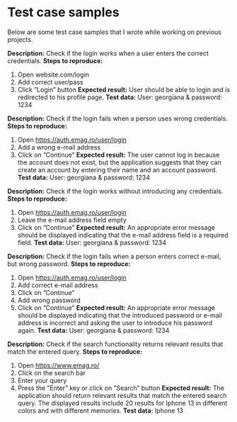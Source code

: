 # Test case samples
Below are some test case samples that I wrote while working on previous projects.

**Description:** Check if the login works when a user enters the correct credentials.
**Steps to reproduce:** 
1. Open website.com/login
2. Add correct user/pass
3. Click ”Login” button
**Expected result:** User should be able to login and is redirected to his profile page.
**Test data:** User: georgiana & password: 1234

**Description:** Check if the login fails when a person uses wrong credentials.
**Steps to reproduce:** 
1. Open https://auth.emag.ro/user/login
2. Add a wrong e-mail address
3. Click on ”Continue”
**Expected result:** The user cannot log in because the account does not exist, but the application suggests that they can create an account by entering their name and an account password.
**Test data:** User: georgiana & password: 1234

**Description:** Check if the login works without introducing any credentials.
**Steps to reproduce:** 
1. Open https://auth.emag.ro/user/login
2. Leave the e-mail address field empty
3. Click on ”Continue”
**Expected result:** An appropriate error message should be displayed indicating that the e-mail address field is a required field.
**Test data:** User: georgiana & password: 1234

**Description:** Check if the login fails when a person enters correct e-mail, but wrong password.
**Steps to reproduce:**
1. Open https://auth.emag.ro/user/login
2. Add correct e-mail address
3. Click on ”Continue”
4. Add wrong password
5. Click on ”Continue”
**Expected result:** An appropriate error message should be displayed indicating that the introduced password or e-mail address is incorrect and asking the user to introduce his password again.
**Test data:** User: georgiana & password: 1234

**Description:** Check if the search functionality returns relevant results that match the entered query.
**Steps to reproduce:** 
1. Open https://www.emag.ro/
2. Click on the search bar
3. Enter your query
4. Press the ”Enter” key or click on ”Search” button
**Expected result:** The application should return relevant results that match the entered search query. The displayed results include 20 results for Iphone 13 in different colors and with different memories.
**Test data:** Iphone 13
